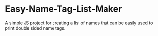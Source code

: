 # Easy-Name-Tag-List-Maker
A simple JS project for creating a list of names that can be easily used to print double sided name tags.

